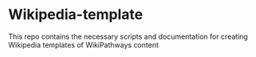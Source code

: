 # Wikipedia-template
This repo contains the necessary scripts and documentation for creating Wikipedia templates of WikiPathways content
